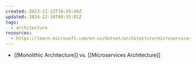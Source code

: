 ```yaml
---
created: 2023-11-13T10:59:49Z
updated: 2024-12-10T08:35:01Z
tags:
  - architecture
resources:
  - https://learn.microsoft.com/en-us/dotnet/architecture/microservices/architect-microservice-container-applications/containerize-monolithic-applications
---
```

- [[Monolithic Architecture]] vs. [[Microservices Architecture]]